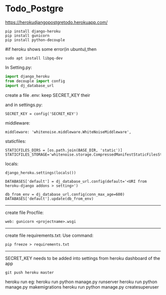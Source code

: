 # Todo_Postgre

https://herokudjangopostgretodo.herokuapp.com/


```
pip install django-heroku 
pip install gunicorn
pip install python-decouple
```
#if heroku shows some error(in ubuntu),then
```
sudo apt install libpq-dev
```

In Setting.py:

```python
import django_heroku
from decouple import config
import dj_database_url
```

create a file .env:
keep SECRET_KEY their 

and in settings.py:
```
SECRET_KEY = config('SECRET_KEY')
```

middleware:
```
middleware: 'whitenoise.middleware.WhiteNoiseMiddleware',
```

staticfiles:
```
STATICFILES_DIRS = [os.path.join(BASE_DIR, 'static')]
STATICFILES_STORAGE='whitenoise.storage.CompressedManifestStaticFilesStorage'
```
locals:
```
django_heroku.settings(locals())
```

```
DATABASES['default'] = dj_database_url.config(default='<URI from heroku-django addons > setting>')

db_from_env = dj_database_url.config(conn_max_age=600)
DATABASES['default'].update(db_from_env)
```

------------------------------------------------
create file Procfile:
```
web: gunicorn <projectname>.wsgi
```

------------------------------------------------
create file requirements.txt:
Use command:

```
pip freeze > requirements.txt
```
--------------------------------------------------------------
SECRET_KEY needs to be added into settings from heroku dashboard of the app

```
git push heroku master
```

heroku run <command>
eg:
heroku run python manage.py runserver
heroku run python manage.py makemigrations
heroku run python manage.py createsuperuser
